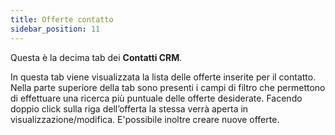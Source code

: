 ```yaml
---
title: Offerte contatto
sidebar_position: 11
---
```


Questa è la decima tab dei **Contatti CRM**.

In questa tab viene visualizzata la lista delle offerte inserite per il contatto.
Nella parte superiore della tab sono presenti i campi di filtro che permettono di effettuare una ricerca più puntuale delle offerte desiderate.
Facendo doppio click sulla riga dell’offerta la stessa verrà aperta in visualizzazione/modifica.
E'possibile inoltre creare nuove offerte.

